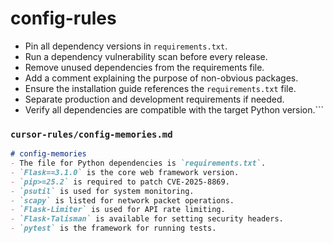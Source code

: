 # config-rules
- Pin all dependency versions in `requirements.txt`.
- Run a dependency vulnerability scan before every release.
- Remove unused dependencies from the requirements file.
- Add a comment explaining the purpose of non-obvious packages.
- Ensure the installation guide references the `requirements.txt` file.
- Separate production and development requirements if needed.
- Verify all dependencies are compatible with the target Python version.```

### **`cursor-rules/config-memories.md`**
```markdown
# config-memories
- The file for Python dependencies is `requirements.txt`.
- `Flask==3.1.0` is the core web framework version.
- `pip>=25.2` is required to patch CVE-2025-8869.
- `psutil` is used for system monitoring.
- `scapy` is listed for network packet operations.
- `Flask-Limiter` is used for API rate limiting.
- `Flask-Talisman` is available for setting security headers.
- `pytest` is the framework for running tests.